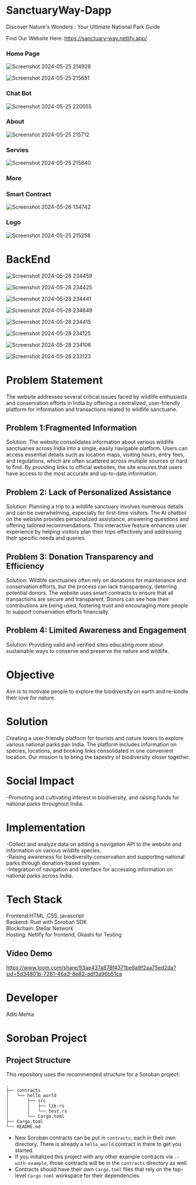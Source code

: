 # SanctuaryWay-Dapp
Discover Nature's Wonders : Your Ultimate National Park Guide 

Find Our Website Here:
https://sanctuary-way.netlify.app/


<h3>Home Page</h3>


![Screenshot 2024-05-25 214928](https://github.com/aditi75432/SanctuaryWay-Dapp/assets/141945188/23c10d6b-9356-470b-9807-e2e39f2742e6)


![Screenshot 2024-05-25 215651](https://github.com/aditi75432/SanctuaryWay-Dapp/assets/141945188/682f0791-6cf6-41df-ac24-09e45141eec6)




<h3>Chat Bot</h3>


![Screenshot 2024-05-25 220055](https://github.com/aditi75432/SanctuaryWay-Dapp/assets/141945188/487d0ec6-983a-4e76-a0b5-8e59cf8c6b14)






<h3>About</h3>




![Screenshot 2024-05-25 215712](https://github.com/aditi75432/SanctuaryWay-Dapp/assets/141945188/281eed16-1a18-4300-bc16-b0d8799c9e6c)





<h3>Servies</h3>




![Screenshot 2024-05-25 215840](https://github.com/aditi75432/SanctuaryWay-Dapp/assets/141945188/f7e53c50-63d5-4fb7-830a-77592412daf5)



<h3>More</h3>


<h3>Smart Contract</h3>



![Screenshot 2024-05-26 134742](https://github.com/aditi75432/SanctuaryWay-Dapp/assets/141945188/1a1e5597-8ce9-4ab6-ae1c-b14c35a8172f)




<h3>Logo</h3>




![Screenshot 2024-05-25 215258](https://github.com/aditi75432/SanctuaryWay-Dapp/assets/141945188/0f849875-e943-49f0-8d21-1e52d6e1fea7)




# BackEnd



![Screenshot 2024-05-28 234459](https://github.com/aditi75432/SanctuaryWay-Dapp/assets/141945188/1fb8a718-2dcb-44d0-95b3-c36661da5189)

![Screenshot 2024-05-28 234425](https://github.com/aditi75432/SanctuaryWay-Dapp/assets/141945188/527b9365-7832-4d6d-a087-287590a7a1e6)

![Screenshot 2024-05-28 234441](https://github.com/aditi75432/SanctuaryWay-Dapp/assets/141945188/93a14a76-683e-4734-b92b-bff807d2543b)

![Screenshot 2024-05-28 234649](https://github.com/aditi75432/SanctuaryWay-Dapp/assets/141945188/fa32a388-57cf-460a-ad0c-34ac62584663)



![Screenshot 2024-05-28 234415](https://github.com/aditi75432/SanctuaryWay-Dapp/assets/141945188/f5d9e7e0-3cd2-44f5-89b6-90da7fbccb21)




![Screenshot 2024-05-28 234125](https://github.com/aditi75432/SanctuaryWay-Dapp/assets/141945188/e56ce25c-5a31-4c77-9b07-834e68a18d1b)



![Screenshot 2024-05-28 234106](https://github.com/aditi75432/SanctuaryWay-Dapp/assets/141945188/ef9b9088-f4a1-4aca-9d97-4b679c112133)

![Screenshot 2024-05-28 233123](https://github.com/aditi75432/SanctuaryWay-Dapp/assets/141945188/152366c8-0b62-4736-9997-1f6d4048f4ff)

# Problem Statement

The website addresses several critical issues faced by wildlife enthusiasts and conservation efforts in India by offering a centralized, user-friendly platform for information and transactions related to wildlife sanctuarie.

<h2>Problem 1:Fragmented Information</h2>

Solution: The website consolidates information about various wildlife sanctuaries across India into a single, easily navigable platform. Users can access essential details such as location maps, visiting hours, entry fees, and regulations, which are often scattered across multiple sources or hard to find. By providing links to official websites, the site ensures that users have access to the most accurate and up-to-date information.

<h2>Problem 2: Lack of Personalized Assistance</h2>

Solution: Planning a trip to a wildlife sanctuary involves numerous details and can be overwhelming, especially for first-time visitors. The AI chatbot on the website provides personalized assistance, answering questions and offering tailored recommendations. This interactive feature enhances user experience by helping visitors plan their trips effectively and addressing their specific needs and queries.

<h2>Problem 3: Donation Transparency and Efficiency</h2>

Solution: Wildlife sanctuaries often rely on donations for maintenance and conservation efforts, but the process can lack transparency, deterring potential donors. The website uses smart contracts to ensure that all transactions are secure and transparent. Donors can see how their contributions are being used, fostering trust and encouraging more people to support conservation efforts financially.

<h2>Problem 4: Limited Awareness and Engagement</h2>

Solution: Providing valid and verified sites educating more about sustainable ways to conserve and preserve the nature and wildlife.

# Objective 

Aim is to motivate people to explore the biodiversity on earth and re-kindle their love for nature.

# Solution 

Creating a user-friendly platform for tourists and nature lovers to explore various national parks pan India. The platform includes information on species, locations, and booking links consolidated in one convenient location. Our mission is to bring the tapestry of biodiversity closer together.

# Social Impact 

-Promoting and cultivating interest in biodiversity, and raising funds for national parks throughout India.

# Implementation 

-Collect and analyze data on adding a navigation API to the website and information on various wildlife species.<br>
-Raising awareness for biodiversity conservation and supporting national parks through donation-based system.<br>
-Integration of navigation and interface for accessing information on national parks across India.<br>

# Tech Stack

Frontend:HTML ,CSS, javascript 
<br>
Backend: Rust with Soroban SDK 
<br>
Blockchain: Stellar Network 
<br>
Hosting: Netlify for frontend, Okashi for Testing

<h2>Video Demo</h2>

https://www.loom.com/share/93ae437a878f4371be8a9f2aa75ed2da?sid=5d34801b-7281-46a3-8e82-adf3a96b51ca



# Developer
Aditi Mehta





# Soroban Project

## Project Structure

This repository uses the recommended structure for a Soroban project:
```text
.
├── contracts
│   └── hello_world
│       ├── src
│       │   ├── lib.rs
│       │   └── test.rs
│       └── Cargo.toml
├── Cargo.toml
└── README.md
```

- New Soroban contracts can be put in `contracts`, each in their own directory. There is already a `hello_world` contract in there to get you started.
- If you initialized this project with any other example contracts via `--with-example`, those contracts will be in the `contracts` directory as well.
- Contracts should have their own `Cargo.toml` files that rely on the top-level `Cargo.toml` workspace for their dependencies.
